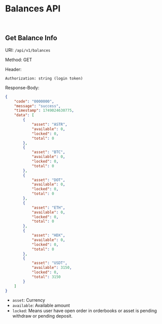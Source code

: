 # Balances API

<br>

## Get Balance Info

URI: `/api/v1/balances`

Method: GET

Header:
```
Authorization: string (login token)
```

Response-Body:

```json
{
    "code": "0000000",
    "message": "success",
    "timestamp": 1749024630775,
    "data": [
        {
            "asset": "ASTR",
            "available": 0,
            "locked": 0,
            "total": 0
        },
        {
            "asset": "BTC",
            "available": 0,
            "locked": 0,
            "total": 0
        },
        {
            "asset": "DOT",
            "available": 0,
            "locked": 0,
            "total": 0
        },
        {
            "asset": "ETH",
            "available": 0,
            "locked": 0,
            "total": 0
        },
        {
            "asset": "HDX",
            "available": 0,
            "locked": 0,
            "total": 0
        },
        {
            "asset": "USDT",
            "available": 3150,
            "locked": 0,
            "total": 3150
        }
    ]
}
```

* `asset`: Currency
* `available`: Available amount
* `locked`: Means user have open order in orderbooks or asset is pending withdraw or pending deposit.

<br>
<br>

